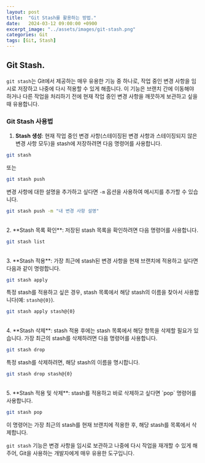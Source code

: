 ```yaml
---
layout: post
title:  "Git Stash를 활용하는 방법."
date:   2024-03-12 09:00:00 +0900
excerpt_image: "../assets/images/git-stash.png"
categories: Git
tags: [Git, Stash]
---
```

## Git Stash.
`git stash`는 Git에서 제공하는 매우 유용한 기능 중 하나로, 작업 중인 변경 사항을 임시로 저장하고 나중에 다시 적용할 수 있게 해줍니다. 이 기능은 브랜치 간에 이동해야 하거나 다른 작업을 처리하기 전에 현재 작업 중인 변경 사항을 깨끗하게 보관하고 싶을 때 유용합니다.

### Git Stash 사용법

1. **Stash 생성**: 현재 작업 중인 변경 사항(스테이징된 변경 사항과 스테이징되지 않은 변경 사항 모두)을 stash에 저장하려면 다음 명령어를 사용합니다.

```bash
git stash
```

또는

```bash
git stash push
```

변경 사항에 대한 설명을 추가하고 싶다면 `-m` 옵션을 사용하여 메시지를 추가할 수 있습니다.

```bash
git stash push -m "내 변경 사항 설명"
```

<br/>
2. **Stash 목록 확인**: 저장된 stash 목록을 확인하려면 다음 명령어를 사용합니다.

```bash
git stash list
```
<br/>
3. **Stash 적용**: 가장 최근에 stash된 변경 사항을 현재 브랜치에 적용하고 싶다면 다음과 같이 명령합니다.

```bash
git stash apply
```

특정 stash를 적용하고 싶은 경우, stash 목록에서 해당 stash의 이름을 찾아서 사용합니다(예: `stash@{0}`).

```bash
git stash apply stash@{0}
```
<br/>
4. **Stash 삭제**: stash 적용 후에는 stash 목록에서 해당 항목을 삭제할 필요가 있습니다. 가장 최근의 stash를 삭제하려면 다음 명령어를 사용합니다.

```bash
git stash drop
```

특정 stash를 삭제하려면, 해당 stash의 이름을 명시합니다.

```bash
git stash drop stash@{0}
```
<br/>
5. **Stash 적용 및 삭제**: stash를 적용하고 바로 삭제하고 싶다면 `pop` 명령어를 사용합니다.

```bash
git stash pop
```

이 명령어는 가장 최근의 stash를 현재 브랜치에 적용한 후, 해당 stash를 목록에서 삭제합니다.

`git stash` 기능은 변경 사항을 임시로 보관하고 나중에 다시 작업을 재개할 수 있게 해주어, Git을 사용하는 개발자에게 매우 유용한 도구입니다.